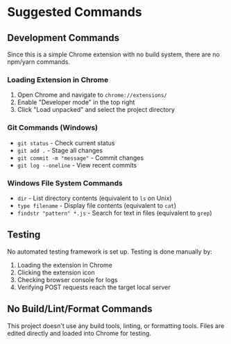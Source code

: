 # Suggested Commands

## Development Commands
Since this is a simple Chrome extension with no build system, there are no npm/yarn commands.

### Loading Extension in Chrome
1. Open Chrome and navigate to `chrome://extensions/`
2. Enable "Developer mode" in the top right
3. Click "Load unpacked" and select the project directory

### Git Commands (Windows)
- `git status` - Check current status
- `git add .` - Stage all changes
- `git commit -m "message"` - Commit changes
- `git log --oneline` - View recent commits

### Windows File System Commands
- `dir` - List directory contents (equivalent to `ls` on Unix)
- `type filename` - Display file contents (equivalent to `cat`)
- `findstr "pattern" *.js` - Search for text in files (equivalent to `grep`)

## Testing
No automated testing framework is set up. Testing is done manually by:
1. Loading the extension in Chrome
2. Clicking the extension icon
3. Checking browser console for logs
4. Verifying POST requests reach the target local server

## No Build/Lint/Format Commands
This project doesn't use any build tools, linting, or formatting tools. Files are edited directly and loaded into Chrome for testing.